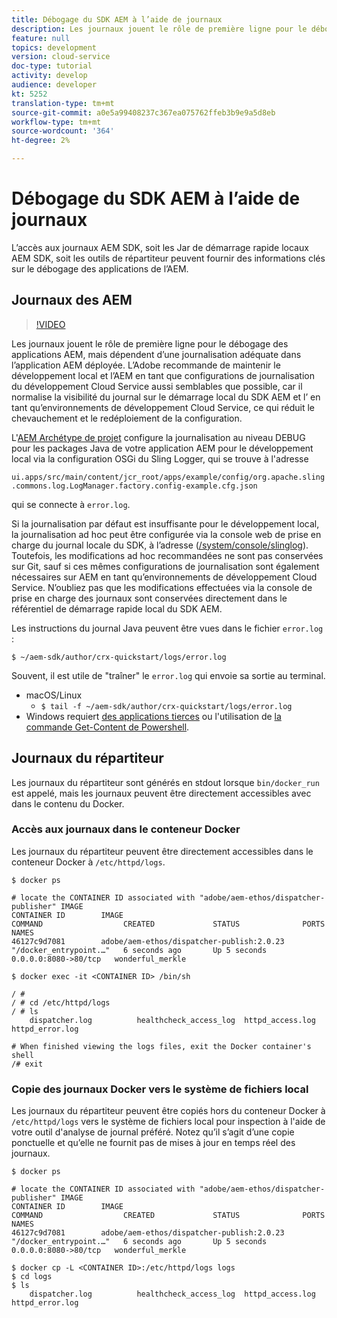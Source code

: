 ```yaml
---
title: Débogage du SDK AEM à l’aide de journaux
description: Les journaux jouent le rôle de première ligne pour le débogage des applications AEM, mais dépendent d’une journalisation adéquate dans l’application AEM déployée.
feature: null
topics: development
version: cloud-service
doc-type: tutorial
activity: develop
audience: developer
kt: 5252
translation-type: tm+mt
source-git-commit: a0e5a99408237c367ea075762ffeb3b9e9a5d8eb
workflow-type: tm+mt
source-wordcount: '364'
ht-degree: 2%

---
```



# Débogage du SDK AEM à l’aide de journaux

L’accès aux journaux AEM SDK, soit les Jar de démarrage rapide locaux AEM SDK, soit les outils de répartiteur peuvent fournir des informations clés sur le débogage des applications de l’AEM.

## Journaux des AEM

>[!VIDEO](https://video.tv.adobe.com/v/34334/?quality=12&learn=on)

Les journaux jouent le rôle de première ligne pour le débogage des applications AEM, mais dépendent d’une journalisation adéquate dans l’application AEM déployée. L’Adobe recommande de maintenir le développement local et l’AEM en tant que configurations de journalisation du développement Cloud Service aussi semblables que possible, car il normalise la visibilité du journal sur le démarrage local du SDK AEM et l’ en tant qu’environnements de développement Cloud Service, ce qui réduit le chevauchement et le redéploiement de la configuration.

L&#39;[AEM Archétype de projet](https://github.com/adobe/aem-project-archetype) configure la journalisation au niveau DEBUG pour les packages Java de votre application AEM pour le développement local via la configuration OSGi du Sling Logger, qui se trouve à l&#39;adresse

`ui.apps/src/main/content/jcr_root/apps/example/config/org.apache.sling.commons.log.LogManager.factory.config-example.cfg.json`

qui se connecte à `error.log`.

Si la journalisation par défaut est insuffisante pour le développement local, la journalisation ad hoc peut être configurée via la console web de prise en charge du journal locale du SDK, à l’adresse ([/system/console/slinglog](http://localhost:4502/system/console/slinglog)). Toutefois, les modifications ad hoc recommandées ne sont pas conservées sur Git, sauf si ces mêmes configurations de journalisation sont également nécessaires sur AEM en tant qu’environnements de développement Cloud Service. N’oubliez pas que les modifications effectuées via la console de prise en charge des journaux sont conservées directement dans le référentiel de démarrage rapide local du SDK AEM.

Les instructions du journal Java peuvent être vues dans le fichier `error.log` :

```
$ ~/aem-sdk/author/crx-quickstart/logs/error.log
```

Souvent, il est utile de &quot;traîner&quot; le `error.log` qui envoie sa sortie au terminal.

+ macOS/Linux
   + `$ tail -f ~/aem-sdk/author/crx-quickstart/logs/error.log`
+ Windows requiert [des applications tierces](https://stackoverflow.com/questions/187587/a-windows-equivalent-of-the-unix-tail-command) ou l&#39;utilisation de [la commande Get-Content de Powershell](https://stackoverflow.com/a/46444596/133936).

## Journaux du répartiteur

Les journaux du répartiteur sont générés en stdout lorsque `bin/docker_run` est appelé, mais les journaux peuvent être directement accessibles avec dans le contenu du Docker.

### Accès aux journaux dans le conteneur Docker

Les journaux du répartiteur peuvent être directement accessibles dans le conteneur Docker à `/etc/httpd/logs`.

```shell
$ docker ps

# locate the CONTAINER ID associated with "adobe/aem-ethos/dispatcher-publisher" IMAGE
CONTAINER ID        IMAGE                                       COMMAND                  CREATED             STATUS              PORTS                  NAMES
46127c9d7081        adobe/aem-ethos/dispatcher-publish:2.0.23   "/docker_entrypoint.…"   6 seconds ago       Up 5 seconds        0.0.0.0:8080->80/tcp   wonderful_merkle

$ docker exec -it <CONTAINER ID> /bin/sh

/ # 
/ # cd /etc/httpd/logs
/ # ls
    dispatcher.log          healthcheck_access_log  httpd_access.log        httpd_error.log

# When finished viewing the logs files, exit the Docker container's shell
/# exit
```

### Copie des journaux Docker vers le système de fichiers local

Les journaux du répartiteur peuvent être copiés hors du conteneur Docker à `/etc/httpd/logs` vers le système de fichiers local pour inspection à l&#39;aide de votre outil d&#39;analyse de journal préféré. Notez qu’il s’agit d’une copie ponctuelle et qu’elle ne fournit pas de mises à jour en temps réel des journaux.

```shell
$ docker ps

# locate the CONTAINER ID associated with "adobe/aem-ethos/dispatcher-publisher" IMAGE
CONTAINER ID        IMAGE                                       COMMAND                  CREATED             STATUS              PORTS                  NAMES
46127c9d7081        adobe/aem-ethos/dispatcher-publish:2.0.23   "/docker_entrypoint.…"   6 seconds ago       Up 5 seconds        0.0.0.0:8080->80/tcp   wonderful_merkle

$ docker cp -L <CONTAINER ID>:/etc/httpd/logs logs 
$ cd logs
$ ls
    dispatcher.log          healthcheck_access_log  httpd_access.log        httpd_error.log
```

